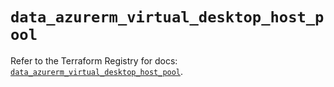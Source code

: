 # `data_azurerm_virtual_desktop_host_pool`

Refer to the Terraform Registry for docs: [`data_azurerm_virtual_desktop_host_pool`](https://registry.terraform.io/providers/hashicorp/azurerm/4.12.0/docs/data-sources/virtual_desktop_host_pool).
